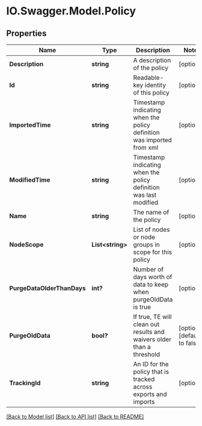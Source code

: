 # IO.Swagger.Model.Policy
## Properties

Name | Type | Description | Notes
------------ | ------------- | ------------- | -------------
**Description** | **string** | A description of the policy | [optional] 
**Id** | **string** | Readable-key identity of this policy | [optional] 
**ImportedTime** | **string** | Timestamp indicating when the policy definition was imported from xml | [optional] 
**ModifiedTime** | **string** | Timestamp indicating when the policy definition was last modified | [optional] 
**Name** | **string** | The name of the policy | [optional] 
**NodeScope** | **List&lt;string&gt;** | List of nodes or node groups in scope for this policy | [optional] 
**PurgeDataOlderThanDays** | **int?** | Number of days worth of data to keep when purgeOldData is true | [optional] 
**PurgeOldData** | **bool?** | If true, TE will clean out results and waivers older than a threshold | [optional] [default to false]
**TrackingId** | **string** | An ID for the policy that is tracked across exports and imports | [optional] 

[[Back to Model list]](../README.md#documentation-for-models) [[Back to API list]](../README.md#documentation-for-api-endpoints) [[Back to README]](../README.md)

